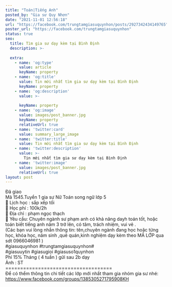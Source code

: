 ```yaml
---
title: "Toán|Tiếng Anh"
posted_by: "Gia sư Quy Nhơn"
date: "2021-11-01 12:56:18"
url: "https://facebook.com/trungtamgiasuquynhon/posts/2927342434149765"
poster_url: "https://facebook.com/trungtamgiasuquynhon"
status: true
seo:
  title: Tìm gia sư dạy kèm tại Bình Định
  description: >-
    
  extra:
    - name: 'og:type'
      value: article
      keyName: property
    - name: 'og:title'
      value: Tin mới nhất tìm gia sư dạy kèm tại Bình Định
      keyName: property
    - name: 'og:description'
      value: >-
        
      keyName: property
    - name: 'og:image'
      value: images/post_banner.jpg
      keyName: property
      relativeUrl: true
    - name: 'twitter:card'
      value: summary_large_image
    - name: 'twitter:title'
      value: Tin mới nhất tìm gia sư dạy kèm tại Bình Định
    - name: 'twitter:description'
      value: >-
        Tin mới nhất tìm gia sư dạy kèm tại Bình Định
    - name: 'twitter:image'
      value: images/post_banner.jpg
      relativeUrl: true
layout: post
---
```

Đã giao<br>Mã 1545.Tuyển 1 gia sư Nữ Toán song ngữ lớp 5<br>🧐 Lịch học : sắp xếp tối<br>🧐 Học phí : 100k/2h<br>🧐 Địa chỉ : phạm ngọc thạch<br>🧐 Yêu cầu: Chuyên ngành sư phạm anh có khả năng dayh toán tốt, hoặc toán biết tiếng anh năm 3 trở lên, có tâm, trách nhiệm, vui vẻ .<br>(Các bạn vui lòng nhắn thông tin: tên,chuyên ngành đang học hoặc từng học, khóa học, năm sinh ,quê quán,kinh nghiệm dạy kèm theo MÃ LỚP qua sdt 0966046981 )<br>#giasuquynhon #trungtamgiasuquynhon#<br>#giasuuytin #giasugioi #giasuso1quynhon<br>Phí 15% Tháng ( 4 tuần ) gửi sau 2b dạy<br>Ảnh : ST<br>====================================<br>Để có thểm thông tin chi tiết các lớp mới nhất tham gia nhóm gia sư nhé: https://www.facebook.com/groups/1385305271795908KH
